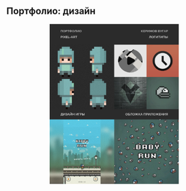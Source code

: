 ## Портфолио: дизайн

<div width="100%">
    <img style="margin-left: 20%; margin-right: 20%;" width="60%" src="/images/portfolio.png" />
</div>
